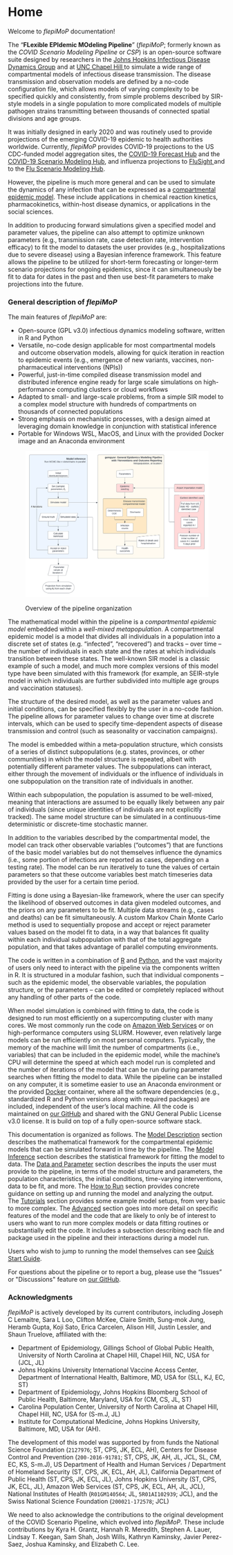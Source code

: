 # Home

Welcome to _flepiMoP_ documentation!

The “**FLexible EPIdemic MOdeling Pipeline**” (_flepiMoP_; formerly known as the _COVID Scenario Modeling Pipeline_ or _CSP_) is an open-source software suite designed by researchers in the [Johns Hopkins Infectious Disease Dynamics Group](http://www.iddynamics.jhsph.edu/) and at [UNC Chapel Hill ](https://sph.unc.edu/epid/epidemiology-landing/)to simulate a wide range of compartmental models of infectious disease transmission. The disease transmission and observation models are defined by a no-code configuration file, which allows models of varying complexity to be specified quickly and consistently, from simple problems described by SIR-style models in a single population to more complicated models of multiple pathogen strains transmitting between thousands of connected spatial divisions and age groups.

It was initially designed in early 2020 and was routinely used to provide projections of the emerging COVID-19 epidemic to health authorities worldwide. Currently, _flepiMoP_ provides COVID-19 projections to the US CDC-funded model aggregation sites, the [COVID-19 Forecast Hub](https://covid19forecasthub.org/) and the [COVID-19 Scenario Modeling Hub](https://covid19scenariomodelinghub.org/), and influenza projections to [FluSight ](https://www.cdc.gov/flu/weekly/flusight/index.html)and to the [Flu Scenario Modeling Hub](https://fluscenariomodelinghub.org).

However, the pipeline is much more general and can be used to simulate the dynamics of any infection that can be expressed as a [compartmental epidemic model](https://en.wikipedia.org/wiki/Compartmental\_models\_in\_epidemiology). These include applications in chemical reaction kinetics, pharmacokinetics, within-host disease dynamics, or applications in the social sciences.

In addition to producing forward simulations given a specified model and parameter values, the pipeline can also attempt to optimize unknown parameters (e.g., transmission rate, case detection rate, intervention efficacy) to fit the model to datasets the user provides (e.g., hospitalizations due to severe disease) using a Bayesian inference framework. This feature allows the pipeline to be utilized for short-term forecasting or longer-term scenario projections for ongoing epidemics, since it can simultaneously be fit to data for dates in the past and then use best-fit parameters to make projections into the future.

### General description of _flepiMoP_

The main features of _flepiMoP_ are:

* Open-source (GPL v3.0) infectious dynamics modeling software, written in R and Python
* Versatile, no-code design applicable for most compartmental models and outcome observation models, allowing for quick iteration in reaction to epidemic events (e.g., emergence of new variants, vaccines, non-pharmaceutical interventions (NPIs))
* Powerful, just-in-time compiled disease transmission model and distributed inference engine ready for large scale simulations on high-performance computing clusters or cloud workflows
* Adapted to small- and large-scale problems, from a simple SIR model to a complex model structure with hundreds of compartments on thousands of connected populations
* Strong emphasis on mechanistic processes, with a design aimed at leveraging domain knowledge in conjunction with statistical inference
* Portable for Windows WSL, MacOS, and Linux with the provided Docker image and an Anaconda environment

<figure><img src=".gitbook/assets/CSP Overview.png" alt=""><figcaption><p>Overview of the pipeline organization</p></figcaption></figure>

The mathematical model within the pipeline is a _compartmental epidemic model_ embedded within a _well-mixed metapopulation_. A compartmental epidemic model is a model that divides all individuals in a population into a discrete set of states (e.g. “infected”, “recovered”) and tracks – over time – the number of individuals in each state and the rates at which individuals transition between these states. The well-known SIR model is a classic example of such a model, and much more complex versions of this model type have been simulated with this framework (for example, an SEIR-style model in which individuals are further subdivided into multiple age groups and vaccination statuses).

The structure of the desired model, as well as the parameter values and initial conditions, can be specified flexibly by the user in a no-code fashion. The pipeline allows for parameter values to change over time at discrete intervals, which can be used to specify time-dependent aspects of disease transmission and control (such as seasonality or vaccination campaigns).

The model is embedded within a meta-population structure, which consists of a series of distinct subpopulations (e.g. states, provinces, or other communities) in which the model structure is repeated, albeit with potentially different parameter values. The subpopulations can interact, either through the movement of individuals or the influence of individuals in one subpopulation on the transition rate of individuals in another.&#x20;

Within each subpopulation, the population is assumed to be well-mixed, meaning that interactions are assumed to be equally likely between any pair of individuals (since unique identities of individuals are not explicitly tracked). The same model structure can be simulated in a continuous-time deterministic or discrete-time stochastic manner.&#x20;

In addition to the variables described by the compartmental model, the model can track other observable variables (“outcomes”) that are functions of the basic model variables but do not themselves influence the dynamics (i.e., some portion of infections are reported as cases, depending on a testing rate). The model can be run iteratively to tune the values of certain parameters so that these outcome variables best match timeseries data provided by the user for a certain time period.&#x20;

Fitting is done using a Bayesian-like framework, where the user can specify the likelihood of observed outcomes in data given modeled outcomes, and the priors on any parameters to be fit. Multiple data streams (e.g., cases and deaths) can be fit simultaneously. A custom Markov Chain Monte Carlo method is used to sequentially propose and accept or reject parameter values based on the model fit to data, in a way that balances fit quality within each individual subpopulation with that of the total aggregate population, and that takes advantage of parallel computing environments.

The code is written in a combination of [R](https://www.r-project.org/) and [Python](https://www.python.org/), and the vast majority of users only need to interact with the pipeline via the components written in R. It is structured in a modular fashion, such that individual components – such as the epidemic model, the observable variables, the population structure, or the parameters – can be edited or completely replaced without any handling of other parts of the code.&#x20;

When model simulation is combined with fitting to data, the code is designed to run most efficiently on a supercomputing cluster with many cores. We most commonly run the code on [Amazon Web Services](https://aws.amazon.com/) or on high-performance computers using SLURM. However, even relatively large models can be run efficiently on most personal computers. Typically, the memory of the machine will limit the number of compartments (i.e., variables) that can be included in the epidemic model, while the machine’s CPU will determine the speed at which each model run is completed and the number of iterations of the model that can be run during parameter searches when fitting the model to data. While the pipeline can be installed on any computer, it is sometime easier to use an Anaconda environment or the provided [Docker](https://www.docker.com/) container, where all the software dependencies (e.g., standardized R and Python versions along with required packages) are included, independent of the user’s local machine. All the code is maintained on [our GitHub](https://github.com/HopkinsIDD/flepiMoP) and shared with the GNU General Public License v3.0 license. It is build on top of a fully open-source software stack.

This documentation is organized as follows. The [Model Description](gempyor/model-description.md) section describes the mathematical framework for the compartmental epidemic models that can be simulated forward in time by the pipeline. The [Model Inference](model-inference/inference-description.md) section describes the statistical framework for fitting the model to data. The [Data and Parameter](broken-reference) section describes the inputs the user must provide to the pipeline, in terms of the model structure and parameters, the population characteristics, the initial conditions, time-varying interventions, data to be fit, and more. The [How to Run](broken-reference) section provides concrete guidance on setting up and running the model and analyzing the output. The [Tutorials](broken-reference) section provides some example model setups, from very basic to more complex. The [Advanced](broken-reference) section goes into more detail on specific features of the model and the code that are likely to only be of interest to users who want to run more complex models or data fitting routines or substantially edit the code. It includes a subsection describing each file and package used in the pipeline and their interactions during a model run.

Users who wish to jump to running the model themselves can see [Quick Start Guide](broken-reference).

For questions about the pipeline or to report a bug, please use the “Issues” or "Discussions" feature on [our GitHub](https://github.com/HopkinsIDD/flepiMoP).

### Acknowledgments

_flepiMoP_ is actively developed by its current contributors, including Joseph C Lemaitre, Sara L Loo, Clifton McKee, Claire Smith, Sung-mok Jung, Heramb Gupta, Koji Sato, Erica Carcelen, Alison Hill, Justin Lessler, and Shaun Truelove, affiliated with the:&#x20;

* Department of Epidemiology, Gillings School of Global Public Health, University of North Carolina at Chapel Hill, Chapel Hill, NC, USA for (JCL, JL)
* Johns Hopkins University International Vaccine Access Center, Department of International Health, Baltimore, MD, USA for (SLL, KJ, EC, ST)
* Department of Epidemiology, Johns Hopkins Bloomberg School of Public Health, Baltimore, Maryland, USA for (CM, CS, JL, ST)
* Carolina Population Center, University of North Carolina at Chapel Hill, Chapel Hill, NC, USA for (S-m.J, JL)
* Institute for Computational Medicine, Johns Hopkins University, Baltimore, MD, USA for (AH).

The development of this model was supported by from funds the National Science Foundation (`2127976`; ST, CPS, JK, ECL, AH), Centers for Disease Control and Prevention (`200-2016-91781`; ST, CPS, JK, AH, JL, JCL, SL, CM, EC, KS, S-m.J), US Department of Health and Human Services / Department of Homeland Security (ST, CPS, JK, ECL, AH, JL), California Department of Public Health (ST, CPS, JK, ECL, JL), Johns Hopkins University (ST, CPS, JK, ECL, JL), Amazon Web Services (ST, CPS, JK, ECL, AH, JL, JCL), National Institutes of Health (`R01GM140564`; JL, `5R01AI102939`; JCL), and the Swiss National Science Foundation (`200021-172578`; JCL)

We need to also acknowledge the contributions to the original development of the COVID Scenario Pipeline, which evolved into _flepiMoP_. These include contributions by Kyra H. Grantz, Hannah R. Meredith, Stephen A. Lauer, Lindsay T. Keegan, Sam Shah, Josh Wills, Kathryn Kaminsky, Javier Perez-Saez, Joshua Kaminsky, and Elizabeth C. Lee.
